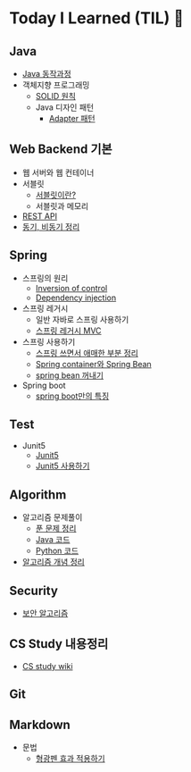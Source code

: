 # Today I Learned (TIL) 🚩

## Java

- [Java 동작과정](Java/JavaProcess.md)
- 객체지향 프로그래밍
  - [SOLID 원칙](Java/객체지향_프로그래밍/SOLID원칙.md)
  - Java 디자인 패턴
    - [Adapter 패턴](Java/객체지향_프로그래밍/AdapterPattern.md)

## Web Backend 기본

- 웹 서버와 웹 컨테이너
- 서블릿
  - [서블릿이란?](WebBackendBasic/Servlet.md)
  - 서블릿과 메모리
- [REST API](WebBackendBasic/REST_API.md)
- [동기, 비동기 정리](WebBackendBasic/Synchronous_%20Asynchronous.md)

## Spring

- 스프링의 원리
  - [Inversion of control](Spring/스프링의_원리/IoC.md)
  - [Dependency injection](Spring/스프링의_원리/DI.md)
- 스프링 레거시
  - 일반 자바로 스프링 사용하기
  - [스프링 레거시 MVC](Spring/SpringLegacy/SpringLegacy_MVC.md)
- 스프링 사용하기
  - [스프링 쓰면서 애매한 부분 정리](Spring/스프링_사용하기/스프링_애매한부분_정리.md)
  - [Spring container와 Spring Bean](Spring/스프링_사용하기/SpringContainer_and_bean.md)
  - [spring bean 꺼내기](Spring/스프링_사용하기/GetSpringBean.md)
- Spring boot
  - [spring boot만의 특징](Spring/SpringBoot/스프링부트_특징.md)

## Test

- Junit5
  - [Junit5](/Test/Junit5/Junit5.md)
  - [Junit5 사용하기](/Test/Junit5/Use_Junit5.md)

## Algorithm

- 알고리즘 문제풀이
  - [푼 문제 정리](/Algorithm/알고리즘_문풀_현황.md)
  - [Java 코드](https://github.com/devjunmo/JavaCodingTest)
  - [Python 코드](https://github.com/devjunmo/PythonCodingTest)
- [알고리즘 개념 정리](/Algorithm/Algorithm_Basic/Alg_개념정리.md)

## Security

- [보안 알고리즘](/Security/EncryptionAlgorithms.md)

## CS Study 내용정리

- [CS study wiki](/CS_Study/csStudyWiki.md)


## Git


## Markdown

- 문법
  - [형광펜 효과 적용하기](../TIL/Markdown/형광펜효과적용.md)
